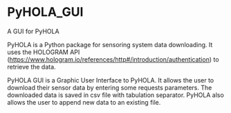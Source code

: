 # PyHOLA_GUI
A GUI for PyHOLA

PyHOLA is a Python package for sensoring system data downloading. It uses the HOLOGRAM API (https://www.hologram.io/references/http#/introduction/authentication) to retrieve the data. 

PyHOLA GUI is a Graphic User Interface to PyHOLA. It allows the user to download their sensor data by entering some requests parameters. The downloaded data is saved in csv file with tabulation separator. PyHOLA also allows the user to append new data to an existing file.